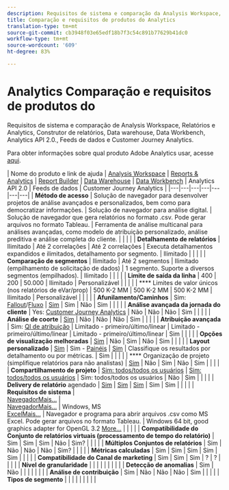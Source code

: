 ```yaml
---
description: Requisitos de sistema e comparação da Analysis Workspace, Reports & Analytics, Ad Hoc Analysis, Report Builder Data Warehouse e Data Workbench
title: Comparação e requisitos de produtos do Analytics
translation-type: tm+mt
source-git-commit: cb3948f03e65edf18b7f3c54c891b77629b41dc0
workflow-type: tm+mt
source-wordcount: '609'
ht-degree: 83%

---
```



# Analytics Comparação e requisitos de produtos do 

Requisitos de sistema e comparação de Analysis Workspace, Relatórios e Analytics, Construtor de relatórios, Data warehouse, Data Workbench, Analytics API 2.0., Feeds de dados e Customer Journey Analytics.

Para obter informações sobre qual produto Adobe Analytics usar, acesse [aqui](/help/admin/c-analytics-product-comparison/which-analytics-tool.md).

| Nome do produto e link de ajuda | [Analysis Workspace](https://docs.adobe.com/content/help/pt-BR/analytics/analyze/analysis-workspace/home.html) | [Reports &amp; Analytics](https://docs.adobe.com/content/help/pt-BR/analytics/analyze/reports-analytics/getting-started.html) | [Report Builder](https://docs.adobe.com/content/help/pt-BR/analytics/analyze/report-builder/home.html) | [Data Warehouse](https://docs.adobe.com/content/help/pt-BR/analytics/export/data-warehouse/data-warehouse.html) | [Data Workbench](https://docs.adobe.com/content/help/pt-BR/data-workbench/using/home.html) | Analytics API 2.0 | Feeds de dados | Customer Journey Analytics |
|---|---|---|---|---|---|---|
| **Método de acesso** | Solução de navegador para desenvolver projetos de análise avançados e personalizados, bem como para democratizar informações. | Solução de navegador para análise digital. | Solução de navegador que gera relatórios no formato .csv. Pode gerar arquivos no formato Tableau. | Ferramenta de análise multicanal para análises avançadas, como modelo de atribuição personalizado, análise preditiva e análise completa do cliente. |  |  |  |
| **Detalhamento de relatórios** | Ilimitado | Até 2 correlações | Até 2 correlações | Executa detalhamentos expandidos e ilimitados, detalhamento por segmento. | Ilimitado |  |  |  |
| **Comparação de segmentos** | Ilimitado | Até 2 segmentos | Ilimitado (empilhamento de solicitação de dados) | 1 segmento. Suporte a diversos segmentos (empilhados). | Ilimitado |  |  |  |
| **Limite de saída da linha** | 400 | 200 | 50.000 | Ilimitado | Personalizável |  |  |  |
| **** Limites de valor únicos (nos relatórios de eVar/prop) | 500 K-2 MM | 500 K-2 MM | 500 K-2 MM | Ilimitado | Personalizável |  |  |  |
| **Afunilamento/Caminhos** | Sim: [Fallout](https://docs.adobe.com/content/help/pt-BR/analytics/analyze/analysis-workspace/visualizations/fallout/fallout-flow.html)/[Fluxo](https://docs.adobe.com/content/help/pt-BR/analytics/analyze/analysis-workspace/visualizations/flow/flow.html) | [Sim](https://docs.adobe.com/content/help/pt-BR/analytics/analyze/reports-analytics/reports.html) | Sim | Não | Sim |  |  |  |
| **Análise avançada da jornada do cliente** | Yes: [Customer Journey Analytics](https://docs.adobe.com/content/help/pt-BR/analytics-platform/using/cja-landing.html) | Não | Não | Não | Sim |  |  |  |
| **Análise de coorte** | [Sim](https://docs.adobe.com/content/help/pt-BR/analytics/analyze/analysis-workspace/visualizations/cohort-table/cohort-analysis.html) | Não | Não | Não | Sim |  |  |  |
| **Atribuição avançada** | Sim: [QI de atribuição](https://docs.adobe.com/content/help/en/analytics/analyze/analysis-workspace/attribution-iq.html) | Limitado - primeiro/último/linear | Limitado - primeiro/último/linear | Limitado - primeiro/último/linear | Sim |  |  |  |
| **Opções de visualização melhoradas** | [Sim](https://docs.adobe.com/content/help/pt-BR/analytics/analyze/analysis-workspace/visualizations/freeform-analysis-visualizations.html) | Não | Sim | Não | Sim |  |  |  |
| **Layout personalizado** | [Sim](https://docs.adobe.com/content/help/pt-BR/analytics/analyze/analysis-workspace/home.html) | Sim - [Painéis](https://docs.adobe.com/content/help/en/analytics/analyze/reports-analytics/dashboard.html) | [Sim](https://docs.adobe.com/content/help/pt-BR/analytics/analyze/report-builder/layout/configure-the-custom-layout.html) | Classifique os resultados por detalhamento ou por métricas. | Sim |  |  |  |
| **** Organização de projeto (simplifique relatórios para não analistas) | [Sim](https://docs.adobe.com/content/help/pt-BR/analytics/analyze/analysis-workspace/curate-share/curate.html) | Não | Sim | Não | Sim |  |  |  |
| **Compartilhamento de projeto** | [Sim: todos/todos os usuários](https://docs.adobe.com/content/help/pt-BR/analytics/analyze/analysis-workspace/curate-share/curate.html) | [Sim: todos/todos os usuários](https://docs.adobe.com/content/help/pt-BR/analytics/analyze/reports-analytics/scheduling.html) | Sim: todos/todos os usuários | Não | Sim |  |  |  |
| **Delivery de relatório** agendado | [Sim](https://docs.adobe.com/content/help/pt-BR/analytics/analyze/analysis-workspace/curate-share/schedule-projects.html) | [Sim](https://docs.adobe.com/content/help/pt-BR/analytics/analyze/reports-analytics/scheduling.html) | [Sim](https://docs.adobe.com/content/help/pt-BR/analytics/analyze/report-builder/t-schedule-a-data-request.html) | Sim | Sim |  |  |  |
| **Requisitos de sistema** | <br>[NavegadorMais...](https://docs.adobe.com/content/help/pt-BR/analytics/admin/sys-reqs.html) | <br>[NavegadorMais...](https://docs.adobe.com/content/help/pt-BR/analytics/admin/sys-reqs.html) | Windows, MS<br>[ExcelMais...](https://docs.adobe.com/content/help/pt-BR/analytics/analyze/report-builder/report-builder-setup/system-requirements.html) | Navegador e programa para abrir arquivos .csv como MS Excel. Pode gerar arquivos no formato Tableau. | Windows 64 bit, good graphics adapter for OpenGL 3.2 [More...](https://docs.adobe.com/content/help/pt-BR/data-workbench/using/install/c-data-workbench-client-install.html) |  |  |  |
| **Compatibilidade do Conjunto de relatórios virtuais (processamento de tempo do relatório)** | Sim | Sim | Sim | Não | Sim? |  |  |  |
| **Múltiplos Conjuntos de relatórios** | Sim | Não | Não | Não | Sim? |  |  |  |
| **Métricas calculadas** | Sim | Sim | Sim | Sim | Sim |  |  |  |
| **Compatibilidade do Canal de marketing** | Sim | Sim | Sim | ? | ? |  |  |  |
| **Nível de granularidade** |  |  |  |  |  |  |  |  |
| **Detecção de anomalias** | Sim | Não |  |  |  |  |  |  |
| **Análise de contribuição** | Sim | Não | Não | Não | Sim |  |  |  |
| **Tipos de segmento** |  |  |  |  |  |  |  |  |